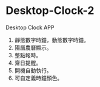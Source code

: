 # Desktop-Clock-2
Desktop Clock APP

1. 靜態數字時鐘，動態數字時鐘。
2. 陽曆農曆顯示。
3. 整點報時。
4. 齋日提醒。
5. 開機自動執行。
6. 可自定義時鐘顏色。

